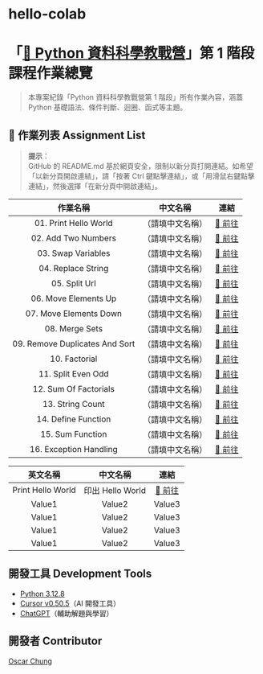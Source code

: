 # hello-colab 

# 「[🐍 Python 資料科學教戰營](https://user121857.pse.is/7m3t6w)」第 1 階段課程作業總覽
> 本專案紀錄「Python 資料科學教戰營第 1 階段」所有作業內容，涵蓋 Python 基礎語法、條件判斷、迴圈、函式等主題。

## 📂 作業列表 Assignment List
> **提示**：  
> GitHub 的 README.md 基於網頁安全，限制以新分頁打開連結。如希望「以新分頁開啟連結」，請「按著 Ctrl 鍵點擊連結」，或「用滑鼠右鍵點擊連結」，然後選擇「在新分頁中開啟連結」。

| 作業名稱 | 中文名稱 | 連結 |
| :-----: | :-----: | :-----: |
| 01. Print Hello World | （請填中文名稱） | [🔗 前往](https://chatgpt.com/) |
| 02. Add Two Numbers | （請填中文名稱） | [🔗 前往](https://chatgpt.com/) |
| 03. Swap Variables | （請填中文名稱） | [🔗 前往](https://chatgpt.com/) |
| 04. Replace String | （請填中文名稱） | [🔗 前往](https://chatgpt.com/) |
| 05. Split Url | （請填中文名稱） | [🔗 前往](https://chatgpt.com/) |
| 06. Move Elements Up | （請填中文名稱） | [🔗 前往](https://chatgpt.com/) |
| 07. Move Elements Down | （請填中文名稱） | [🔗 前往](https://chatgpt.com/) |
| 08. Merge Sets | （請填中文名稱） | [🔗 前往](https://chatgpt.com/) |
| 09. Remove Duplicates And Sort | （請填中文名稱） | [🔗 前往](https://chatgpt.com/) |
| 10. Factorial | （請填中文名稱） | [🔗 前往](https://chatgpt.com/) |
| 11. Split Even Odd | （請填中文名稱） | [🔗 前往](https://chatgpt.com/) |
| 12. Sum Of Factorials | （請填中文名稱） | [🔗 前往](https://chatgpt.com/) |
| 13. String Count | （請填中文名稱） | [🔗 前往](https://chatgpt.com/) |
| 14. Define Function | （請填中文名稱） | [🔗 前往](https://chatgpt.com/) |
| 15. Sum Function | （請填中文名稱） | [🔗 前往](https://chatgpt.com/) |
| 16. Exception Handling | （請填中文名稱） | [🔗 前往](https://chatgpt.com/) |

| 	英文名稱	 | 中文名稱	 | 	連結	 | 
| 	:-----:	 | 	:-----:	 | 	:-----:	 | 
| 	Print Hello World	| 	 印出 Hello World	| 	[🔗 前往](https://chatgpt.com/c/01-print-hello-world)	 | 
| 	Value1	| 	Value2	| 	Value3	 | 
| 	Value1	| 	Value2	| 	Value3	 | 
| 	Value1	| 	Value2	| 	Value3	 | 
| 	Value1	| 	Value2	| 	Value3	 | 

## 開發工具 Development Tools
- [Python 3.12.8](https://www.python.org/downloads/release/python-3128/)
- [Cursor v0.50.5](https://www.cursor.com/cn/downloads)（AI 開發工具）
- [ChatGPT](https://chatgpt.com/)（輔助解題與學習）

## 開發者 Contributor
[Oscar Chung](https://github.com/ewsailor)
